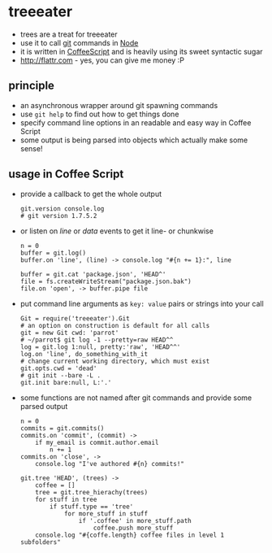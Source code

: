 # treeeater

* trees are a treat for treeeater
* use it to call [git](http://git-scm.com) commands in [Node](http://nodejs.org)
* it is written in [CoffeeScript](http://jashkenas.github.com/coffee-script/) and is heavily using its sweet syntactic sugar
* http://flattr.com - yes, you can give me money :P

## principle

* an asynchronous wrapper around git spawning commands
* use `git help` to find out how to get things done
* specify command line options in an readable and easy way in Coffee Script
* some output is being parsed into objects which actually make some sense!

## usage in Coffee Script

  * provide a callback to get the whole output

        git.version console.log
        # git version 1.7.5.2

  * or listen on _line_ or _data_ events to get it line- or chunkwise

        n = 0
        buffer = git.log()
        buffer.on 'line', (line) -> console.log "#{n += 1}:", line

        buffer = git.cat 'package.json', 'HEAD^'
        file = fs.createWriteStream("package.json.bak")
        file.on 'open', -> buffer.pipe file

  * put command line arguments as `key: value` pairs or strings into your call

        Git = require('treeeater').Git
        # an option on construction is default for all calls
        git = new Git cwd: 'parrot'
        # ~/parrot$ git log -1 --pretty=raw HEAD^^
        log = git.log 1:null, pretty:'raw', 'HEAD^^'
        log.on 'line', do_something_with_it
        # change current working directory, which must exist
        git.opts.cwd = 'dead'
        # git init --bare -L .
        git.init bare:null, L:'.'

  * some functions are not named after git commands and provide some parsed
    output

        n = 0
        commits = git.commits()
        commits.on 'commit', (commit) ->
            if my_email is commit.author.email
                n += 1
        commits.on 'close', ->
            console.log "I've authored #{n} commits!"

        git.tree 'HEAD', (trees) ->
            coffee = []
            tree = git.tree_hierachy(trees)
            for stuff in tree
                if stuff.type == 'tree'
                    for more_stuff in stuff
                        if '.coffee' in more_stuff.path
                            coffee.push more_stuff
            console.log "#{coffe.length} coffee files in level 1 subfolders"

